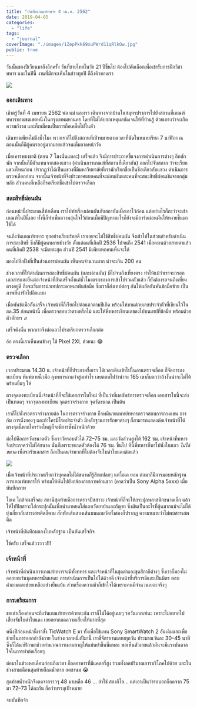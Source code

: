 ```yaml
---
title: "บันทึกเกณฑ์ทหาร 4 เม.ย. 2562"
date: 2019-04-05
categories:
  - "life"
tags:
  - "journal"
coverImage: "./images/1ZepPkk69xuPWrd11qRlkOw.jpg"
public: true
---
```


วันนั้นของปีเวียนมาถึงอีกครั้ง วันที่ชายไทยในวัย 21 ปีขึ้นไป ต้องไปคัดเลือกเพื่อเข้ารับการฝึกวิชาทหาร และในปีนี้ งานที่มักจะเห็นในข่าวทุกปี ก็ถึงคิวของเรา

<!--more-->

![](./images/1ZepPkk69xuPWrd11qRlkOw.jpg)

### ออกเดินทาง

เช้าตรู่วันที่ 4 เมษายน 2562 พ่อ แม่ และเรา เดินทางจากบ้านในสมุทรปราการไปยังสถานที่เกณฑ์ทหารของเขตเขตหนึ่งในกรุงเทพมหานคร โดยที่ไม่ได้บอกเหตุผลชัดเจนให้ที่บ้านรู้ ด้วยเกรงว่าจะเกิดความกังวล และก็เหมือนเป็นการถือเคล็ดไปในตัว

เดินทางเพียงไม่ถึงชั่วโมง พวกเราก็ไปถึงสถานที่เป้าหมายตามเวลาที่นัดในหมายเรียก 7 นาฬิกา ณ ตอนนั้นก็มีผู้คนรออยู่มากมายแล้วจนเต็มลาดหน้าวัด

เมื่อเคารพธงชาติ (ตอน 7 โมงนั่นแหละ) เสร็จแล้ว จึงมีการประกาศชี้แจงการดำเนินการต่างๆ อีกสักพัก จากนั้นก็มีตัวแทนจากสองแขวง (ดำเนินการเกณฑ์ที่สถานที่เดียวกัน) ออกไปจับสลาก ว่าจะเรียกแขวงไหนก่อน ปรากฏว่าได้เป็นแขวงที่มีมหาวิทยาลัยที่เรามักเรียกชื่อเป็นชื่อเดียวกับแขวง ดำเนินการตรวจเลือกก่อน จากนั้นเจ้าหน้าที่จึงประกาศแยกคนที่จะผ่อนผันและคนที่จะสละสิทธิ์ผ่อนผันจากกลุ่มหลัก ส่วนคนที่เหลือก็รอเรียกชื่อเข้าไปตรวจเลือก

### สละสิทธิ์ผ่อนผัน

ก่อนหน้านี้ประมาณสี่ห้าเดือน เราไปทำเรื่องผ่อนผันกับสถาบันเผื่อเอาไว้ก่อน แต่อย่างไรก็กะว่าจะเข้าเกณฑ์ในปีนี้เลย ทั้งนี้ก็ทำเพื่อความอุ่นใจไว้ก่อนเผื่อมีปัญหาอะไรก็ยังจะมีการ์ดผ่อนผันให้หงายขึ้นมาใช้ได้

จนถึงวันเกณฑ์ทหาร ทุกอย่างเรียบร้อยดี เราเลยจะไม่ใช้สิทธิ์ผ่อนผัน จึงเข้าไปในส่วนสำหรับดำเนินการสละสิทธิ์ ซึ่งก็มีผู้คนหลายช่วงวัย ตั้งแต่คนที่เกิดปี 2536 ไปจนถึง 2541 เมื่อคะเนด้วยสายตาแล้ว คนที่เกิดปี 2538 จะมีเยอะสุด ส่วนปี 2541 มีเพียงหกคนเห็นจะได้

มองไปอีกฝั่งที่เป็นส่วนการผ่อนผัน เห็นคนจำนวนมาก น่าจะเกิน 200 คน

ช่วงเวลาที่ให้ดำเนินการสละสิทธิ์ผ่อนผัน (และผ่อนผัน) มีไปจนถึงเที่ยงตรง ทำให้แม้ว่าเราจะกรอกเอกสารและยื่นต่อเจ้าหน้าที่กันเสร็จตั้งแต่ชั่วโมงแรกของการเข้าไปรวมตัวแล้ว ก็ยังต้องรอจนถึงเที่ยงตรงอยู่ดี ถึงจะเริ่มการนำเทปกระดาษมาพันข้อมือ ซึ่งเราก็ส่งเทปต่อๆ กันให้ผลัดกันพันข้อมือซ้าย เป็นภาพที่น่ารักไปอีกแบบ

เมื่อพันข้อมือกันเสร็จ เจ้าหน้าที่ก็เรียกไปต่อแถวตามปีเกิด พร้อมให้ขานด้วยเลขประจำตัวที่เขียนไว้ใน สด.35 ก่อนหน้านี้ เพื่อตรวจสอบว่าตรงหรือไม่ และให้พี่ทหารเขียนเลขลงไปบนเทปที่ข้อมือ พร้อมด้วยตัวอักษร _ส_

เสร็จดังนั้น พวกเราจึงต่อแถวไปรอเรียกตรวจเลือกต่อ

อ้อ ตรงนี้เราเห็นคนข้างๆ ใช้ Pixel 2XL ด้วยนะ 😂

### ตรวจเลือก

เวลาประมาณ 14.30 น. เจ้าหน้าที่ก็ประกาศชื่อเรา ได้เวลาเดินเข้าไปในลานตรวจเลือก ก็จัดการลงทะเบียน พิมพ์ลายนิ้วมือ ลุงทหารถามว่าสูงเท่าไร เลยตอบไปว่าน่าจะ 165 เขาก็บอกว่าถ้างั้นน่าจะไม่ได้ พร้อมยิ้มๆ ให้

ตรงจุดลงทะเบียนนี่เจ้าหน้าที่ก็จะใช้เอกสารใบใหม่ ที่เป็นว่าที่ผลลัพธ์การตรวจเลือก เอกสารใบนี้จะส่งเป็นทอดๆ จากจุดลงทะเบียน จุดตรวจร่างกาย จุดวัดขนาด เป็นต้น

เราก็ไปนั่งรอตรวจร่างกายต่อ ในการตรวจร่างกาย ก็จพมีนายแพทย์ทหารตรวจสอบการกางแขน การก้ม การนั่งยองๆ และถ้าใครมีโรคประจำตัว มีหลักฐานการรักษาต่างๆ ก็สามารถแสดงต่อเจ้าหน้าที่ได้ ตรงจุดนี้หากใครร่างใหญ่ก็จะมีการชั่งน้ำหนักด้วย

ต่อไปคือการวัดขนาดตัว ซึ่งเราวัดรอบตัวได้ 72–75 ซม. และวัดส่วนสูงได้ 162 ซม. เจ้าหน้าที่ทหารจึงประกาศว่าไม่ได้ขนาด นั่นก็เพราะขนาดตัวต้องได้ 76 ซม. ขึ้นไป ทีนี้พี่ทหารก็พาไปนั่งในแถว _ไม่ได้ขนาด_ เพื่อรอรับเอกสาร ถือเป็นคนจำพวกที่ไม่ต้องจับใบดำใบแดงต่อแล้ว

![](./images/1_s3CMuII8838ZTQXnEkbKcQ-scaled.webp)

เมื่อเจ้าหน้าที่ประกาศเรียกว่าบุคคลไม่ได้ขนาดก็รู้สึกแปลกๆ แต่โอเค ยอม ต่อมาก็มีการมอบหลักฐานการเกณฑ์ทหารให้ พร้อมให้หันไปยังกล้องถ่ายภาพด้านขวา (คาดว่าเป็น Sony Alpha 5xxx) เมื่อบันทึกภาพ

โอเค ใกล้จะเสร็จละ สถานีสุดท้ายคือการตรวจปัสสาวะ เจ้าหน้าที่ก็จะให้กระปุกพลาสติกขนาดเล็ก แล้วให้ไปปัสสาวะใส่กระปุกนั้นเพื่อนำมาหยดใส่แถบวัดยาบ้าและกัญชา ซึ่งมันเป็นอะไรที่ลุ้นมากแม้จะไม่ได้ยุ่งเกี่ยวกับสารเสพติดก็ตาม สักพักเส้นสองเส้นบนแถบวัดทั้งสองก็ปรากฏ ความหมายว่าไม่พบสารเสพติด

เจ้าหน้าที่บันทึกผลลงใบหลักฐาน เป็นอันเสร็จกิจ

ใช่ครับ เสร็จแล้ววววว!!!

### เจ้าหน้าที่

เจ้าหน้าที่ดำเนินการเกณฑ์ทหารจะมีทั้งทหาร และเจ้าหน้าที่ในชุดดำและชุดสีกากีต่างๆ ซึ่งเราก็มองไม่ออกยกเว้นชุดทหารนั่นแหละ การดำเนินการเป็นไปได้ด้วยดี เจ้าหน้าที่บริการดีและเป็นมิตร ตอบคำถามและช่วยเหลืออย่างยิ้มแย้ม ส่วนเรื่องความช้าก็เข้าใจได้เพราะคนมีจำนวนเยอะจริงๆ

### การเตรียมการ

ขอเล่าเรื่องก่อนจะถึงวันเกณฑ์ทหารด้วยละกัน เราก็ไม่ได้อยู่เฉยๆ รอวันเกณฑ์นะ เพราะไม่อยากไปเสี่ยงจับใบดำใบแดง เลยอยากลดความเสี่ยงให้มากที่สุด

หนึ่งปีก่อนหน้านี้เราสั่ง TicWatch E มา ทั้งเพื่อใช้แทน Sony SmartWatch 2 อันเดิมและเพื่อช่วยในการออกกำลังกาย ในช่วงเวลาหนึ่งปีมานี้ เราขี่จักรยานแทบทุกวัน ประมาณวันละ 30–45 นาที ซึ่งก็ได้นาฬิกามาช่วยคำนวณการเผาผลาญให้แม่นยำขึ้นนี่แหละ พอเห็นตัวเลขแล้วมันจะมีแรงบันดาลใจในการทำต่อเรื่อยๆ

ต่อมาในช่วงหกเดือนก่อนถึงเวลา ก็ลดอาหารที่มีแคลอรี่สูง รวมทั้งลดปริมาณการบริโภคไปด้วย และในช่วงสามเดือนสุดท้ายก็ลดน้ำตาล ลดชานม 😭

สุดท้ายน้ำหนักจึงลดจากราวๆ 48 มาเหลือ 46 … อ่าใช่ สองกิโล… แต่เอาเป็นว่ารอบอกก็ลดจาก 75 มา 72–73 ได้ละกัน ถือว่าบรรลุเป้าหมาย

จบบันทึกจ้า
